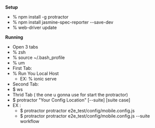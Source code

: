 **Setup**
- % npm install -g protractor
- % npm install jasmine-spec-reporter --save-dev
- % web-driver update

**Running**
- Open 3 tabs
 - % zsh
 - % source ~/.bash_profile 
 - % um 
- First Tab:
 - % Run You Local Host
 	- EX: % ionic serve
- Second Tab:
 - $ ws 
- Thrid Tab ( the one u gonna use for start the protractor)
 - $ protractor "Your Config Location" [--suite] [suite case]
  - EX :
  	- $ protractor protractor e2e_test/config/mobile.config.js
  	- $ protractor protractor e2e_test/config/mobile.config.js --suite workflow  